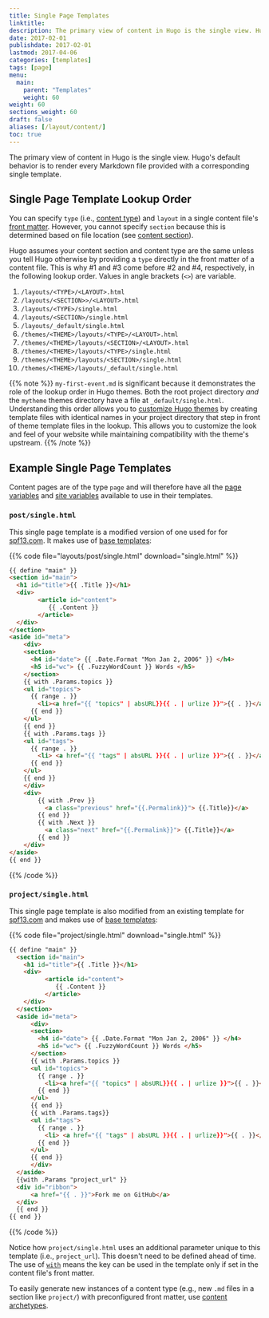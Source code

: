 ```yaml
---
title: Single Page Templates
linktitle:
description: The primary view of content in Hugo is the single view. Hugo will render every Markdown file provided with a corresponding single template.
date: 2017-02-01
publishdate: 2017-02-01
lastmod: 2017-04-06
categories: [templates]
tags: [page]
menu:
  main:
    parent: "Templates"
    weight: 60
weight: 60
sections_weight: 60
draft: false
aliases: [/layout/content/]
toc: true
---
```


The primary view of content in Hugo is the single view. Hugo's default behavior is to render every Markdown file provided with a corresponding single template.

## Single Page Template Lookup Order

You can specify `type` (i.e., [content type][]) and `layout` in a single content file's [front matter][]. However, you cannot specify `section` because this is determined based on file location (see [content section][section]).

Hugo assumes your content section and content type are the same unless you tell Hugo otherwise by providing a `type` directly in the front matter of a content file. This is why #1 and #3 come before #2 and #4, respectively, in the following lookup order. Values in angle brackets (`<>`) are variable.

1. `/layouts/<TYPE>/<LAYOUT>.html`
2. `/layouts/<SECTION>>/<LAYOUT>.html`
3. `/layouts/<TYPE>/single.html`
4. `/layouts/<SECTION>/single.html`
5. `/layouts/_default/single.html`
6. `/themes/<THEME>/layouts/<TYPE>/<LAYOUT>.html`
7. `/themes/<THEME>/layouts/<SECTION>/<LAYOUT>.html`
8. `/themes/<THEME>/layouts/<TYPE>/single.html`
9. `/themes/<THEME>/layouts/<SECTION>/single.html`
10. `/themes/<THEME>/layouts/_default/single.html`

{{% note %}}
`my-first-event.md` is significant because it demonstrates the role of the lookup order in Hugo themes. Both the root project directory *and* the `mytheme` themes directory have a file at `_default/single.html`. Understanding this order allows you to [customize Hugo themes](/themes/customizing/) by creating template files with identical names in your project directory that step in front of theme template files in the lookup. This allows you to customize the look and feel of your website while maintaining compatibility with the theme's upstream.
{{% /note %}}

## Example Single Page Templates

Content pages are of the type `page` and will therefore have all the [page variables][] and [site variables][] available to use in their templates.

### `post/single.html`

This single page template is a modified version of one used for for [spf13.com][spf13]. It makes use of [base templates][]:

{{% code file="layouts/post/single.html" download="single.html" %}}
```html
{{ define "main" }}
<section id="main">
  <h1 id="title">{{ .Title }}</h1>
  <div>
        <article id="content">
           {{ .Content }}
        </article>
  </div>
</section>
<aside id="meta">
    <div>
    <section>
      <h4 id="date"> {{ .Date.Format "Mon Jan 2, 2006" }} </h4>
      <h5 id="wc"> {{ .FuzzyWordCount }} Words </h5>
    </section>
    {{ with .Params.topics }}
    <ul id="topics">
      {{ range . }}
        <li><a href="{{ "topics" | absURL}}{{ . | urlize }}">{{ . }}</a> </li>
      {{ end }}
    </ul>
    {{ end }}
    {{ with .Params.tags }}
    <ul id="tags">
      {{ range . }}
        <li> <a href="{{ "tags" | absURL }}{{ . | urlize }}">{{ . }}</a> </li>
      {{ end }}
    </ul>
    {{ end }}
    </div>
    <div>
        {{ with .Prev }}
          <a class="previous" href="{{.Permalink}}"> {{.Title}}</a>
        {{ end }}
        {{ with .Next }}
          <a class="next" href="{{.Permalink}}"> {{.Title}}</a>
        {{ end }}
    </div>
</aside>
{{ end }}
```
{{% /code %}}

### `project/single.html`

This single page template is also modified from an existing template for [spf13.com][spf13] and makes use of [base templates][]:

{{% code file="project/single.html" download="single.html" %}}
```html
{{ define "main" }}
  <section id="main">
    <h1 id="title">{{ .Title }}</h1>
    <div>
          <article id="content">
             {{ .Content }}
          </article>
    </div>
  </section>
  <aside id="meta">
      <div>
      <section>
        <h4 id="date"> {{ .Date.Format "Mon Jan 2, 2006" }} </h4>
        <h5 id="wc"> {{ .FuzzyWordCount }} Words </h5>
      </section>
      {{ with .Params.topics }}
      <ul id="topics">
        {{ range . }}
          <li><a href="{{ "topics" | absURL}}{{ . | urlize }}">{{ . }}</a> </li>
        {{ end }}
      </ul>
      {{ end }}
      {{ with .Params.tags}}
      <ul id="tags">
        {{ range . }}
          <li> <a href="{{ "tags" | absURL }}{{ . | urlize}}">{{ . }}</a> </li>
        {{ end }}
      </ul>
      {{ end }}
      </div>
  </aside>
  {{with .Params "project_url" }}
  <div id="ribbon">
      <a href="{{ . }}">Fork me on GitHub</a>
  </div>
  {{ end }}
{{ end }}
```
{{% /code %}}

Notice how `project/single.html` uses an additional parameter unique to this template (i.e., `project_url`). This doesn't need to be defined ahead of time. The use of [`with`](/functions/with) means the key can be used in the template only if set in the content file's front matter.

To easily generate new instances of a content type (e.g., new `.md` files in a section like `project/`) with preconfigured front matter, use [content archetypes][archetypes].

[archetypes]: /content-management/archetypes/
[base templates]: /templates/base/
[config]: /getting-started/configuration/
[content type]: /content-management/types/
[directory structure]: /getting-started/directory-structure/
[dry]: https://en.wikipedia.org/wiki/Don%27t_repeat_yourself
[front matter]: /content-management/front-matter/
[page variables]: /variables/page/
[partials]: /templates/partials/
[section]: /content-management/sections/
[site variables]: /variables/site/
[spf13]: http://spf13.com/